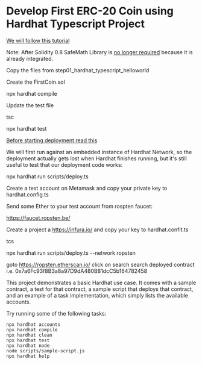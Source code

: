 # Develop First ERC-20 Coin using Hardhat Typescript Project

[We will follow this tutorial](https://www.toptal.com/ethereum/create-erc20-token-tutorial)

Note: After Solidity 0.8 SafeMath Library is [no longer required](https://soliditydeveloper.com/solidity-0.8) because it is already integrated.

Copy the files from step01_hardhat_typescript_helloworld

Create the FirstCoin.sol

npx hardhat compile

Update the test file

tsc

npx hardhat test

[Before starting deployment read this](https://hardhat.org/tutorial/deploying-to-a-live-network.html)

We will first run against an embedded instance of Hardhat Network, so the deployment actually gets lost when Hardhat finishes running, but it's still useful to test that our deployment code works:

npx hardhat run scripts/deploy.ts

Create a test account on Metamask and copy your private key to hardhat.config.ts

Send some Ether to your test account from rospten faucet:

https://faucet.ropsten.be/


Create a project a https://infura.io/ and copy your key to hardhat.confit.ts

tcs

npx hardhat run scripts/deploy.ts --network ropsten

goto https://ropsten.etherscan.io/
click on search 
search deployed contract i.e. 0x7a6Fc93f8B3a8a97D9dA480B81dcC5b164782458 




This project demonstrates a basic Hardhat use case. It comes with a sample contract, a test for that contract, a sample script that deploys that contract, and an example of a task implementation, which simply lists the available accounts.

Try running some of the following tasks:

```shell
npx hardhat accounts
npx hardhat compile
npx hardhat clean
npx hardhat test
npx hardhat node
node scripts/sample-script.js
npx hardhat help
```
